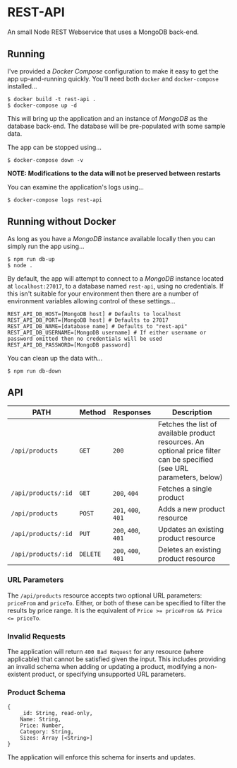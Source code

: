 REST-API
=======
An small Node REST Webservice that uses a MongoDB back-end.

Running
-------
I've provided a *Docker Compose* configuration to make it easy to get the app up-and-running quickly. You'll need both `docker` and `docker-compose` installed...

    $ docker build -t rest-api .
    $ docker-compose up -d

This will bring up the application and an instance of *MongoDB* as the database back-end. The database will be pre-populated with some sample data.

The app can be stopped using...

    $ docker-compose down -v

**NOTE: Modifications to the data will not be preserved between restarts**

You can examine the application's logs using...

    $ docker-compose logs rest-api

Running without Docker
----------------------
As long as you have a *MongoDB* instance available locally then you can simply run the app using...

    $ npm run db-up
    $ node .

By default, the app will attempt to connect to a *MongoDB* instance located at `localhost:27017`, to a database named `rest-api`, using no credentials. If this isn't suitable for your environment then there are a number of environment variables allowing control of these settings...

    REST_API_DB_HOST=[MongoDB host] # Defaults to localhost
    REST_API_DB_PORT=[MongoDB host] # Defaults to 27017
    REST_API_DB_NAME=[database name] # Defaults to "rest-api"
    REST_API_DB_USERNAME=[MongoDB username] # If either username or password omitted then no credentials will be used
    REST_API_DB_PASSWORD=[MongoDB password]

You can clean up the data with...

    $ npm run db-down

API
---

| PATH                  | Method    | Responses             | Description
|-------------------    |-----------|---------------        |-----------------
| `/api/products`       | `GET`     | `200`                 | Fetches the list of available product resources. An optional price filter can be specified (see URL parameters, below)
| `/api/products/:id`   | `GET`     | `200`, `404`          | Fetches a single product
| `/api/products`       | `POST`    | `201`, `400`, `401`   | Adds a new product resource
| `/api/products/:id`   | `PUT`     | `200`, `400`, `401`   | Updates an existing product resource
| `/api/products/:id`   | `DELETE`  | `200`, `400`, `401`   | Deletes an existing product resource

### URL Parameters
The `/api/products` resource accepts two optional URL parameters: `priceFrom` and `priceTo`. Either, or both of these can be specified to filter the results by price range. It is the equivalent of `Price >= priceFrom && Price <= priceTo`.

### Invalid Requests
The application will return `400 Bad Request` for any resource (where applicable) that cannot be satisfied given the input. This includes providing an invalid schema when adding or updating a product, modifying a non-existent product, or specifying unsupported URL parameters.

### Product Schema

    {
        _id: String, read-only,
        Name: String,
        Price: Number,
        Category: String,
        Sizes: Array [<String>]
    }

The application will enforce this schema for inserts and updates.
